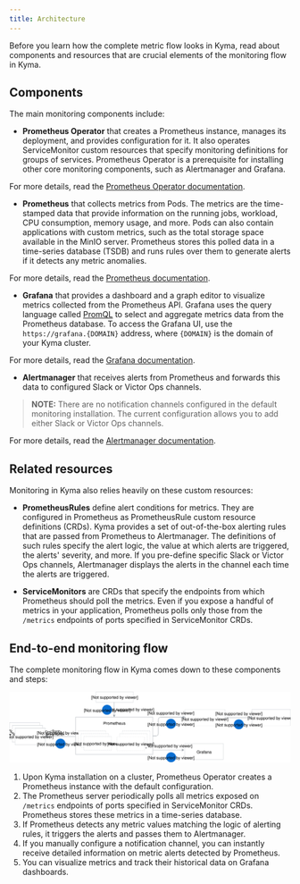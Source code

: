 ```yaml
---
title: Architecture
---
```


Before you learn how the complete metric flow looks in Kyma, read about components and resources that are crucial elements of the monitoring flow in Kyma.

## Components

The main monitoring components include:

- **Prometheus Operator** that creates a Prometheus instance, manages its deployment, and provides configuration for it. It also operates ServiceMonitor custom resources that specify monitoring definitions for groups of services. Prometheus Operator is a prerequisite for installing other core monitoring components, such as Alertmanager and Grafana.

 For more details, read the [Prometheus Operator documentation](https://github.com/coreos/prometheus-operator).

- **Prometheus** that collects metrics from Pods. The metrics are the time-stamped data that provide information on the running jobs, workload, CPU consumption, memory usage, and more. Pods can also contain applications with custom metrics, such as the total storage space available in the MinIO server. Prometheus stores this polled data in a time-series database (TSDB) and runs rules over them to generate alerts if it detects any metric anomalies.

 For more details, read the [Prometheus documentation](https://prometheus.io/docs/introduction).

- **Grafana** that provides a dashboard and a graph editor to visualize metrics collected from the Prometheus API. Grafana uses the query language called [PromQL](https://prometheus.io/docs/prometheus/latest/querying/basics/) to select and aggregate metrics data from the Prometheus database. To access the Grafana UI, use the `https://grafana.{DOMAIN}` address, where `{DOMAIN}` is the domain of your Kyma cluster.

 For more details, read the [Grafana documentation](https://grafana.com/docs/guides/getting_started/).

- **Alertmanager** that receives alerts from Prometheus and forwards this data to configured Slack or Victor Ops channels.

 > **NOTE:** There are no notification channels configured in the default monitoring installation. The current configuration allows you to add either Slack or Victor Ops channels.

 For more details, read the [Alertmanager documentation](https://prometheus.io/docs/alerting/alertmanager/).

## Related resources

Monitoring in Kyma also relies heavily on these custom resources:

- **PrometheusRules** define alert conditions for metrics. They are configured in Prometheus as PrometheusRule custom resource definitions (CRDs). Kyma provides a set of out-of-the-box alerting rules that are passed from Prometheus to Alertmanager. The definitions of such rules specify the alert logic, the value at which alerts are triggered, the alerts' severity, and more. If you pre-define specific Slack or Victor Ops channels, Alertmanager displays the alerts in the channel each time the alerts are triggered.

- **ServiceMonitors** are CRDs that specify the endpoints from which Prometheus should poll the metrics. Even if you expose a handful of metrics in your application, Prometheus polls only those from the `/metrics` endpoints of ports specified in ServiceMonitor CRDs.

## End-to-end monitoring flow

The complete monitoring flow in Kyma comes down to these components and steps:

![](./assets/monitoring-architecture.svg)

1. Upon Kyma installation on a cluster, Prometheus Operator creates a Prometheus instance with the default configuration.
2. The Prometheus server periodically polls all metrics exposed on `/metrics` endpoints of ports specified in ServiceMonitor CRDs. Prometheus stores these metrics in a time-series database.
3. If Prometheus detects any metric values matching the logic of alerting rules, it triggers the alerts and passes them to Alertmanager.
4. If you manually configure a notification channel, you can instantly receive detailed information on metric alerts detected by Prometheus.
5. You can visualize metrics and track their historical data on Grafana dashboards.
